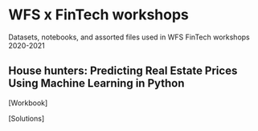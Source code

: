 # WFS x FinTech workshops
 Datasets, notebooks, and assorted files used in WFS FinTech workshops 2020-2021

## House hunters: Predicting Real Estate Prices Using Machine Learning in Python
[Workbook] 

[Solutions] 
